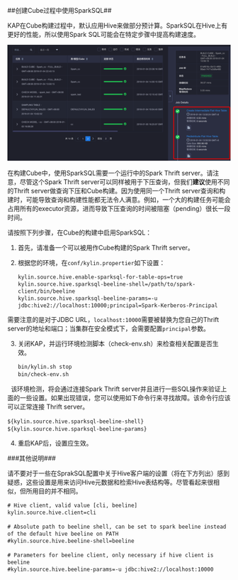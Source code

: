 ##创建Cube过程中使用SparkSQL##

KAP在Cube构建过程中，默认应用Hive来做部分预计算。SparkSQL在Hive上有更好的性能，所以使用Spark SQL可能会在特定步骤中提高构建速度。



![SparkSQL构建Cube的步骤](images/use_sparksql_during_cube_build/sparksql_flat_table.png)



在构建Cube中，使用SparkSQL需要一个运行中的Spark Thrift server。请注意，尽管这个Spark Thrift server可以同样被用于下压查询，但我们**建议**使用不同的Thrift server做查询下压和Cube构建。因为使用同一个Thrift server查询和构建时，可能导致查询和构建性能都无法令人满意。例如，一个大的构建任务可能会占用所有的executor资源，进而导致下压查询的时间被阻塞（pending）很长一段时间。

请按照下列步骤，在Cube的构建中启用SparkSQL：

1. 首先，请准备一个可以被用作Cube构建的Spark Thrift server。
2. 根据您的环境，在`conf/kylin.propertier`如下设置：

   ```  kylin.source.hive.enable-sparksql-for-table-ops=true
   kylin.source.hive.enable-sparksql-for-table-ops=true
   kylin.source.hive.sparksql-beeline-shell=/path/to/spark-client/bin/beeline
   kylin.source.hive.sparksql-beeline-params=-u jdbc:hive2://localhost:10000;principal=Spark-Kerberos-Principal
   ```

需要注意的是对于JDBC URL，`localhost:10000`需要被替换为您自己的Thrift server的地址和端口；当集群在安全模式下，会需要配置`principal`参数。

3. 关闭KAP，并运行环境检测脚本（check-env.sh）来检查相关配置是否生效。

   ```sh
   bin/kylin.sh stop
   bin/check-env.sh
   ```

   该环境检测，将会通过连接Spark Thrift server并且进行一些SQL操作来验证上面的一些设置。如果出现错误，您可以使用如下命令行来寻找故障。该命令行应该可以正常连接 Thrift server。

   ```${kylin.source.hive.sparksql-beeline-shell} ${kylin.source.hive.sparksql-beeline-params}```

4. 重启KAP后，设置应生效。

###其他说明###

请不要对于一些在SprakSQL配置中关于Hive客户端的设置（将在下方列出）感到疑惑，这些设置是用来访问Hive元数据和检索Hive表结构等。尽管看起来很相似，但所用目的并不相同。

 ```
# Hive client, valid value [cli, beeline]
kylin.source.hive.client=cli

# Absolute path to beeline shell, can be set to spark beeline instead of the default hive beeline on PATH
#kylin.source.hive.beeline-shell=beeline

# Parameters for beeline client, only necessary if hive client is beeline
#kylin.source.hive.beeline-params=-u jdbc:hive2://localhost:10000
 ```

